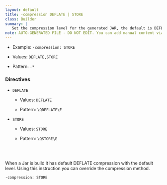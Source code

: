 ```yaml
---
layout: default
title: -compression DEFLATE | STORE
class: Builder
summary: |
   Set the compression level for the generated JAR, the default is DEFLATE
note: AUTO-GENERATED FILE - DO NOT EDIT. You can add manual content via same filename in ext folder. 
---
```


- Example: `-compression: STORE`

- Values: `DEFLATE,STORE`

- Pattern: `.*`

### Directives ###

- `DEFLATE`
  - Values: `DEFLATE`

  - Pattern: `\QDEFLATE\E`


- `STORE`
  - Values: `STORE`

  - Pattern: `\QSTORE\E`

<!-- Manual content from: ext/compression.md --><br /><br />

When a Jar is build it has default DEFLATE compression with the default level. Using this instruction you 
can override the compression method.

    -compression: STORE


    

